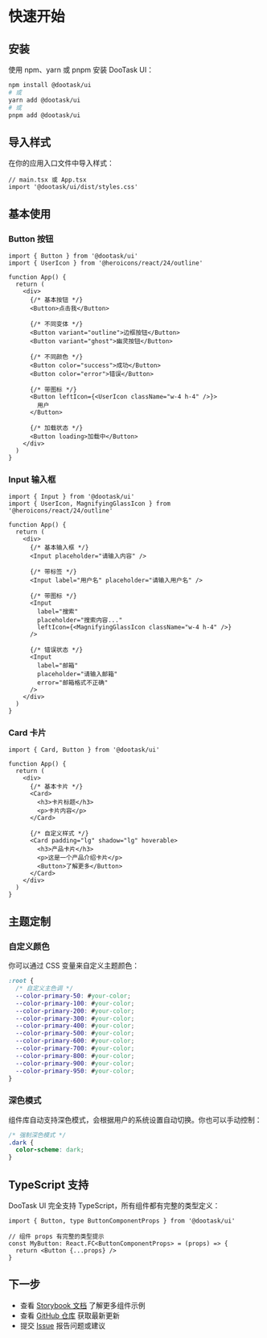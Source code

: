 # 快速开始

## 安装

使用 npm、yarn 或 pnpm 安装 DooTask UI：

```bash
npm install @dootask/ui
# 或
yarn add @dootask/ui
# 或
pnpm add @dootask/ui
```

## 导入样式

在你的应用入口文件中导入样式：

```tsx
// main.tsx 或 App.tsx
import '@dootask/ui/dist/styles.css'
```

## 基本使用

### Button 按钮

```tsx
import { Button } from '@dootask/ui'
import { UserIcon } from '@heroicons/react/24/outline'

function App() {
  return (
    <div>
      {/* 基本按钮 */}
      <Button>点击我</Button>
      
      {/* 不同变体 */}
      <Button variant="outline">边框按钮</Button>
      <Button variant="ghost">幽灵按钮</Button>
      
      {/* 不同颜色 */}
      <Button color="success">成功</Button>
      <Button color="error">错误</Button>
      
      {/* 带图标 */}
      <Button leftIcon={<UserIcon className="w-4 h-4" />}>
        用户
      </Button>
      
      {/* 加载状态 */}
      <Button loading>加载中</Button>
    </div>
  )
}
```

### Input 输入框

```tsx
import { Input } from '@dootask/ui'
import { UserIcon, MagnifyingGlassIcon } from '@heroicons/react/24/outline'

function App() {
  return (
    <div>
      {/* 基本输入框 */}
      <Input placeholder="请输入内容" />
      
      {/* 带标签 */}
      <Input label="用户名" placeholder="请输入用户名" />
      
      {/* 带图标 */}
      <Input
        label="搜索"
        placeholder="搜索内容..."
        leftIcon={<MagnifyingGlassIcon className="w-4 h-4" />}
      />
      
      {/* 错误状态 */}
      <Input
        label="邮箱"
        placeholder="请输入邮箱"
        error="邮箱格式不正确"
      />
    </div>
  )
}
```

### Card 卡片

```tsx
import { Card, Button } from '@dootask/ui'

function App() {
  return (
    <div>
      {/* 基本卡片 */}
      <Card>
        <h3>卡片标题</h3>
        <p>卡片内容</p>
      </Card>
      
      {/* 自定义样式 */}
      <Card padding="lg" shadow="lg" hoverable>
        <h3>产品卡片</h3>
        <p>这是一个产品介绍卡片</p>
        <Button>了解更多</Button>
      </Card>
    </div>
  )
}
```

## 主题定制

### 自定义颜色

你可以通过 CSS 变量来自定义主题颜色：

```css
:root {
  /* 自定义主色调 */
  --color-primary-50: #your-color;
  --color-primary-100: #your-color;
  --color-primary-200: #your-color;
  --color-primary-300: #your-color;
  --color-primary-400: #your-color;
  --color-primary-500: #your-color;
  --color-primary-600: #your-color;
  --color-primary-700: #your-color;
  --color-primary-800: #your-color;
  --color-primary-900: #your-color;
  --color-primary-950: #your-color;
}
```

### 深色模式

组件库自动支持深色模式，会根据用户的系统设置自动切换。你也可以手动控制：

```css
/* 强制深色模式 */
.dark {
  color-scheme: dark;
}
```

## TypeScript 支持

DooTask UI 完全支持 TypeScript，所有组件都有完整的类型定义：

```tsx
import { Button, type ButtonComponentProps } from '@dootask/ui'

// 组件 props 有完整的类型提示
const MyButton: React.FC<ButtonComponentProps> = (props) => {
  return <Button {...props} />
}
```

## 下一步

- 查看 [Storybook 文档](http://localhost:6006) 了解更多组件示例
- 查看 [GitHub 仓库](https://github.com/dootask/ui) 获取最新更新
- 提交 [Issue](https://github.com/dootask/ui/issues) 报告问题或建议 